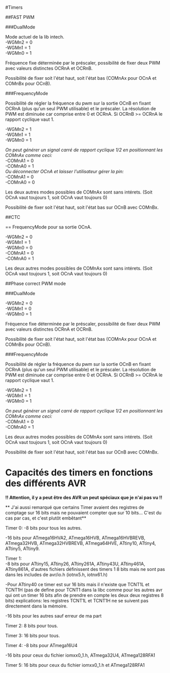 #Timers

##FAST PWM

###DualMode

Mode actuel de la lib intech.  
-WGMn2 = 0  
-WGMn1 = 1  
-WGMn0 = 1  

Fréquence fixe déterminée par le préscaler, possibilité de fixer deux PWM avec valeurs distinctes OCRnA et OCRnB.

Possibilité de fixer soit l'état haut, soit l'état bas (COMnAx pour OCnA et COMnBx pour OCnB).

###FrequencyMode

Possibilité de régler la fréquence du pwm sur la sortie OCnB en fixant OCRnA (plus qu'un seul PWM utilisable) et le préscaler. La résolution de PWM est diminuée car comprise entre 0 et OCRnA. Si OCRnB >= OCRnA le rapport cyclique vaut 1.

-WGMn2 = 1  
-WGMn1 = 1  
-WGMn0 = 1  

*On peut générer un signal carré de rapport cyclique 1/2 en positionnant les COMnAx comme ceci:*  
-COMnA1 = 0  
-COMnA0 = 1  
*Ou déconnecter OCnA et laisser l'utilisateur gérer la pin:*  
-COMnA1 = 0  
-COMnA0 = 0  

Les deux autres modes possibles de COMnAx sont sans intérets. (Soit OCnA vaut toujours 1, soit OCnA vaut toujours 0)

Possibilité de fixer soit l'état haut, soit l'état bas sur OCnB avec COMnBx.

##CTC

== FrequencyMode pour sa sortie OCnA.

-WGMn2 = 0  
-WGMn1 = 1  
-WGMn0 = 0  
-COMnA1 = 0  
-COMnA0 = 1  

Les deux autres modes possibles de COMnAx sont sans intérets. (Soit OCnA vaut toujours 1, soit OCnA vaut toujours 0)

##Phase correct PWM mode

###DualMode

-WGMn2 = 0  
-WGMn1 = 0  
-WGMn0 = 1  

Fréquence fixe déterminée par le préscaler, possibilité de fixer deux PWM avec valeurs distinctes OCRnA et OCRnB.

Possibilité de fixer soit l'état haut, soit l'état bas (COMnAx pour OCnA et COMnBx pour OCnB).

###FrequencyMode

Possibilité de régler la fréquence du pwm sur la sortie OCnB en fixant OCRnA (plus qu'un seul PWM utilisable) et le préscaler. La résolution de PWM est diminuée car comprise entre 0 et OCRnA. Si OCRnB >= OCRnA le rapport cyclique vaut 1.

-WGMn2 = 1  
-WGMn1 = 1  
-WGMn0 = 1  

*On peut générer un signal carré de rapport cyclique 1/2 en positionnant les COMnAx comme ceci:*  
-COMnA1 = 0  
-COMnA0 = 1

Les deux autres modes possibles de COMnAx sont sans intérets. (Soit OCnA vaut toujours 1, soit OCnA vaut toujours 0)

Possibilité de fixer soit l'état haut, soit l'état bas sur OCnB avec COMnBx.

# Capacités des timers en fonctions des différents AVR

**!! Attention, il y a peut être des AVR un peut spéciaux que je n'ai pas vu !!**

** J'ai aussi remarqué que certains Timer avaient des registres de comptage sur 16 bits mais ne pouvaient compter que sur 10 bits... C'est du cas par cas, et c'est plutôt embêtant**

Timer 0: 
-8 bits pour tous les autres.

-16 bits pour ATmega16HVA2, ATmega16HVB, ATmega16HVBREVB, ATmega32HVB, ATmega32HVBREVB, ATmega64HVE, ATtiny10, ATtiny4, ATtiny5, ATtiny9.

Timer 1:  
-8 bits pour ATtiny15, ATtiny26, ATtiny261A, ATtiny43U, ATtiny461A, ATtiny861A, d'autres fichiers définissent des timers 1 8 bits mais ne sont pas dans les includes de avr/io.h (iotnx5.h, iotnx61.h)

-Pour ATtiny40 ce timer est sur 16 bits mais il n'existe que TCNT1L et TCNT1H (pas de define pour TCNT1 dans la libc comme pour les autres avr qui ont un timer 16 bits afin de prendre en compte les deux deux registres 8 bits) explications: les registres TCNT1L et TCNT1H ne se suivent pas directement dans la mémoire.

-16 bits pour les autres sauf erreur de ma part

Timer 2: 8 bits pour tous.

Timer 3: 16 bits pour tous.

Timer 4:
-8 bits pour ATmega16U4

-16 bits pour ceux du fichier iomxx0_1.h, ATmega32U4, ATmega128RFA1

Timer 5: 16 bits pour ceux du fichier iomxx0_1.h et  ATmega128RFA1
